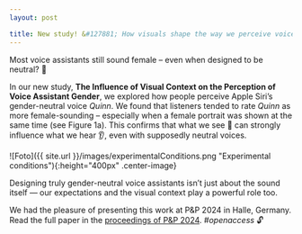 ```yaml
---
layout: post

title: New study! &#127881; How visuals shape the way we perceive voice assistant gender
---
```


Most voice assistants still sound female – even when designed to be neutral? 🤔

In our new study, <strong>The Influence of Visual Context on the Perception of Voice Assistant Gender</strong>, we explored how people perceive Apple Siri’s gender-neutral voice <em>Quinn</em>.
We found that listeners tended to rate <em>Quinn</em> as more female-sounding – especially when a female portrait was shown at the same time (see Figure 1a). This confirms that what we see 👀 can strongly influence what we hear 👂, even with supposedly neutral voices.

![Foto]({{ site.url }}/images/experimentalConditions.png "Experimental conditions"){:height="400px" .center-image}

Designing truly gender-neutral voice assistants isn’t just about the sound itself — our expectations and the visual context play a powerful role too.

We had the pleasure of presenting this work at P&P 2024 in Halle, Germany. Read the full paper in the <a href="http://dx.doi.org/10.25673/116710" target="_blank" rel="noopener">proceedings of P&P 2024</a>. <em>#openaccess</em> &#128275;
